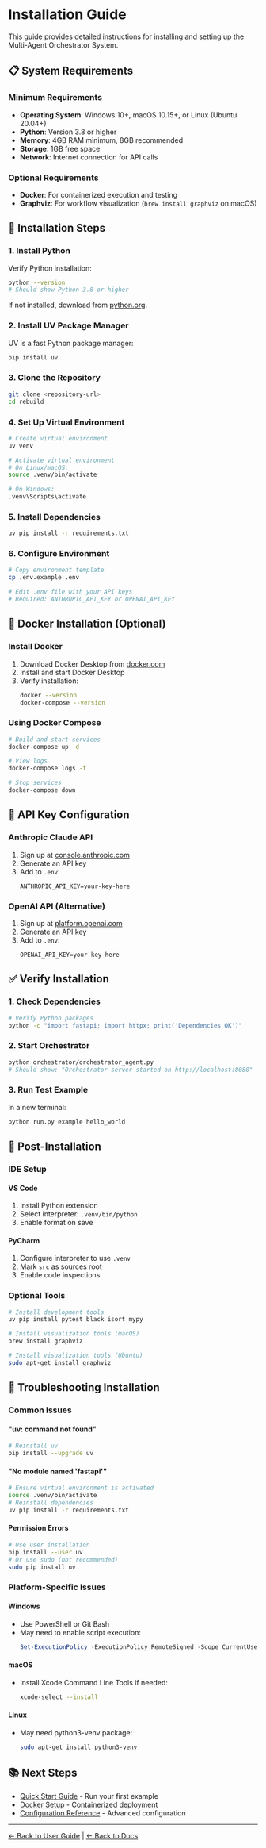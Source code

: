 # Installation Guide

This guide provides detailed instructions for installing and setting up the Multi-Agent Orchestrator System.

## 📋 System Requirements

### Minimum Requirements
- **Operating System**: Windows 10+, macOS 10.15+, or Linux (Ubuntu 20.04+)
- **Python**: Version 3.8 or higher
- **Memory**: 4GB RAM minimum, 8GB recommended
- **Storage**: 1GB free space
- **Network**: Internet connection for API calls

### Optional Requirements
- **Docker**: For containerized execution and testing
- **Graphviz**: For workflow visualization (`brew install graphviz` on macOS)

## 🔧 Installation Steps

### 1. Install Python

Verify Python installation:
```bash
python --version
# Should show Python 3.8 or higher
```

If not installed, download from [python.org](https://python.org).

### 2. Install UV Package Manager

UV is a fast Python package manager:
```bash
pip install uv
```

### 3. Clone the Repository

```bash
git clone <repository-url>
cd rebuild
```

### 4. Set Up Virtual Environment

```bash
# Create virtual environment
uv venv

# Activate virtual environment
# On Linux/macOS:
source .venv/bin/activate

# On Windows:
.venv\Scripts\activate
```

### 5. Install Dependencies

```bash
uv pip install -r requirements.txt
```

### 6. Configure Environment

```bash
# Copy environment template
cp .env.example .env

# Edit .env file with your API keys
# Required: ANTHROPIC_API_KEY or OPENAI_API_KEY
```

## 🐳 Docker Installation (Optional)

### Install Docker

1. Download Docker Desktop from [docker.com](https://docker.com)
2. Install and start Docker Desktop
3. Verify installation:
   ```bash
   docker --version
   docker-compose --version
   ```

### Using Docker Compose

```bash
# Build and start services
docker-compose up -d

# View logs
docker-compose logs -f

# Stop services
docker-compose down
```

## 🔐 API Key Configuration

### Anthropic Claude API
1. Sign up at [console.anthropic.com](https://console.anthropic.com)
2. Generate an API key
3. Add to `.env`:
   ```
   ANTHROPIC_API_KEY=your-key-here
   ```

### OpenAI API (Alternative)
1. Sign up at [platform.openai.com](https://platform.openai.com)
2. Generate an API key
3. Add to `.env`:
   ```
   OPENAI_API_KEY=your-key-here
   ```

## ✅ Verify Installation

### 1. Check Dependencies

```bash
# Verify Python packages
python -c "import fastapi; import httpx; print('Dependencies OK')"
```

### 2. Start Orchestrator

```bash
python orchestrator/orchestrator_agent.py
# Should show: "Orchestrator server started on http://localhost:8080"
```

### 3. Run Test Example

In a new terminal:
```bash
python run.py example hello_world
```

## 🚀 Post-Installation

### IDE Setup

#### VS Code
1. Install Python extension
2. Select interpreter: `.venv/bin/python`
3. Enable format on save

#### PyCharm
1. Configure interpreter to use `.venv`
2. Mark `src` as sources root
3. Enable code inspections

### Optional Tools

```bash
# Install development tools
uv pip install pytest black isort mypy

# Install visualization tools (macOS)
brew install graphviz

# Install visualization tools (Ubuntu)
sudo apt-get install graphviz
```

## 🔧 Troubleshooting Installation

### Common Issues

#### "uv: command not found"
```bash
# Reinstall uv
pip install --upgrade uv
```

#### "No module named 'fastapi'"
```bash
# Ensure virtual environment is activated
source .venv/bin/activate
# Reinstall dependencies
uv pip install -r requirements.txt
```

#### Permission Errors
```bash
# Use user installation
pip install --user uv
# Or use sudo (not recommended)
sudo pip install uv
```

### Platform-Specific Issues

#### Windows
- Use PowerShell or Git Bash
- May need to enable script execution:
  ```powershell
  Set-ExecutionPolicy -ExecutionPolicy RemoteSigned -Scope CurrentUser
  ```

#### macOS
- Install Xcode Command Line Tools if needed:
  ```bash
  xcode-select --install
  ```

#### Linux
- May need python3-venv package:
  ```bash
  sudo apt-get install python3-venv
  ```

## 📚 Next Steps

- [Quick Start Guide](quick-start.md) - Run your first example
- [Docker Setup](docker-setup.md) - Containerized deployment
- [Configuration Reference](../reference/configuration.md) - Advanced configuration

---

[← Back to User Guide](README.md) | [← Back to Docs](../README.md)